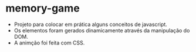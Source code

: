 # memory-game

- Projeto para colocar em prática alguns conceitos de javascript.
- Os elementos foram gerados dinamicamente através da manipulação do DOM.
- A animção foi feita com CSS.
